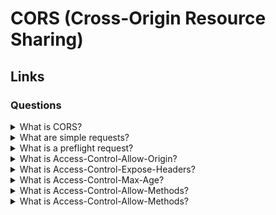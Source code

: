 # CORS (Cross-Origin Resource Sharing)

## Links

### Questions

<details>
  <summary>What is CORS?</summary>

  CORS or Cross-Origin Resource Sharing is a standard that allows clients to get data from third services with different domains using additional HTTP headers.

</details>

<details>
  <summary>What are simple requests?</summary>

  Requests those have the only standard artefacts avoid additional OPTIONS requests. The request should meet the following requirements:

  1. Method: GET, HEAD, or POST;

  2. Has only default user-agent headers as Accept, Accept-Language, Content-Language, Content-Type (Only default types), Last-Event-ID, DPR, Save-Data, Viewport-Width, Width;

  3. The content-Type header should have one of the following values: application/x-www-from-urlencoded, multipart/from-data, text-plain;

  4. The request doesn't have event callbacks for upload events;

  5. The request uses ReadableStream.

</details>

<details>
  <summary>What is a preflight request?</summary>

  It is a preflight request that allows clients to know if the base request is safe or not. A client does it if not meet the requirements for simple requests. For example, PUT, DELETE methods or custom headers.

</details>

<details>
  <summary>What is Access-Control-Allow-Origin?</summary>

  The HTTP header contains a list of available domains or *.

</details>

<details>
  <summary>What is Access-Control-Expose-Headers?</summary>

  The HTTP header contains a list of available HTTP headers that the browser can set.

</details>

<details>
  <summary>What is Access-Control-Max-Age?</summary>

  The HTTP header allows controlling the time of a preflight request caching.

</details>

<details>
  <summary>What is Access-Control-Allow-Methods?</summary>

  The HTTP header indicates whether or not the response to the request can be exposed when the credentials flag is true.

</details>

<details>
  <summary>What is Access-Control-Allow-Methods?</summary>

  The HTTP header contains a list of available HTTP methods.

</details>